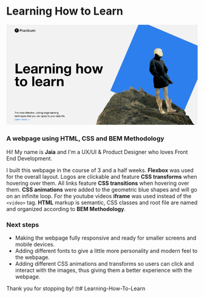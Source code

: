 # Learning How to Learn
![preview](images/preview-first-project.gif)
### A webpage using **HTML**, **CSS** and **BEM Methodology**

Hi! My name is **Jaia** and I'm a UX/UI & Product Designer who loves Front End Development.

I built this webpage in the course of 3 and a half weeks. **Flexbox** was used for the overall layout. Logos are clickable and feature **CSS transforms** when hovering over them. All links feature **CSS transitions** when hovering over them. **CSS animations** were added to the geometric blue shapes and will go on an infinite loop. For the youtube videos **iframe** was used instead of the `<video>` tag.
**HTML** markup is semantic, CSS classes and root file are named and organized according to **BEM Methodology**.

### Next steps

* Making the webpage fully responsive and ready for smaller screens and mobile devices.
* Adding different fonts to give a little more personality and modern feel to the webpage.
* Adding different CSS animations and transforms so users can click and interact with the images, thus giving them a better experience with the webpage.

Thank you for stopping by! :nerd_face:# Learning-How-To-Learn
